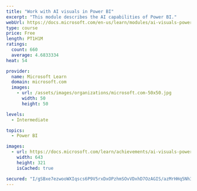 ```yaml
---
title: "Work with AI visuals in Power BI"
excerpt: "This module describes the AI capabilities of Power BI."
webUrl: https://docs.microsoft.com/en-us/learn/modules/ai-visuals-power-bi/
type: course
price: Free
length: PT1H1M
ratings:
  count: 660
  average: 4.6833334
heat: 54

provider:
  name: Microsoft Learn
  domain: microsoft.com
  images:
    - url: /assets/images/organizations/microsoft.com-50x50.jpg
      width: 50
      height: 50

levels:
  - Intermediate

topics:
  - Power BI

images:
  - url: https://docs.microsoft.com/learn/achievements/ai-visuals-power-bi-social.png
    width: 643
    height: 321
    isCached: true

secured: "I/gSBxe7ezwooWXIqscs6P9V5rxDxOPzhmSOvVDxhD7OzAGIS/azMrHHq5Nh3IPAwLjCFpxp2V3u8FhaxqsqrnwE0loWXBr+TEfe+lw3KnSL5jewBQ9/ahmVt/SAleKafVlR5g7nAlO6HvwtsNz2D5jBTt3SttVKWH6mRzaKMgnrtf+WD0I5gE0iXZpzFe+spCPskoFcspp7lV/b6K4h68z0pQ8BD/jFPejam38UV5d9Ya4J+JB7eE0NdJD6paILFDJY6kxPSmxscuTdyP2e99GXpBXB7OakB2vf3X3JhV3Ki3XdoZMTf/H4d1lVNAcpjs2bGFzLmzlcDk+Hm+WmT2fUcSCaYsHATbHX1EMQph1VYKqaKEf/6hMzbimxVqlOVoUEx6mNcP70vDoay3Zo8CKQKhlaeZhDFKnIJjG8HG4=;CEAk6WbMDLh7NEZK6WzqFg=="
---
```


